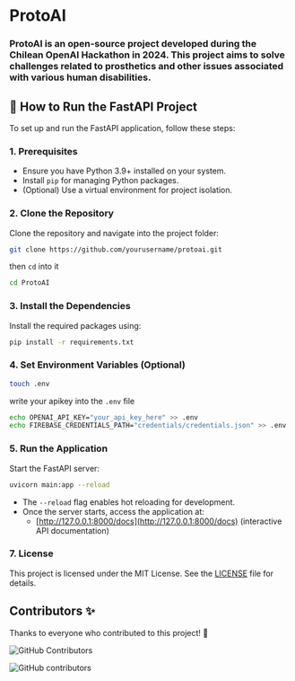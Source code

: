 # ProtoAI

### ProtoAI is an open-source project developed during the Chilean OpenAI Hackathon in 2024. This project aims to solve challenges related to prosthetics and other issues associated with various human disabilities.

## 🚀 How to Run the FastAPI Project

To set up and run the FastAPI application, follow these steps:

### 1. Prerequisites
- Ensure you have Python 3.9+ installed on your system.
- Install `pip` for managing Python packages.
- (Optional) Use a virtual environment for project isolation.

### 2. Clone the Repository
Clone the repository and navigate into the project folder:
```bash
git clone https://github.com/yourusername/protoai.git
```
then `cd` into it
```bash
cd ProtoAI
```

### 3. Install the Dependencies
Install the required packages using:
```bash
pip install -r requirements.txt
```

### 4. Set Environment Variables (Optional)
  ```bash
touch .env
  ```
write your apikey into the `.env` file
  ```bash
echo OPENAI_API_KEY="your_api_key_here" >> .env
echo FIREBASE_CREDENTIALS_PATH="credentials/credentials.json" >> .env
  ```

### 5. Run the Application
Start the FastAPI server:
```bash
uvicorn main:app --reload
```
- The `--reload` flag enables hot reloading for development.
- Once the server starts, access the application at:
  - [http://127.0.0.1:8000/docs](http://127.0.0.1:8000/docs) (interactive API documentation)

### 7. License
This project is licensed under the MIT License. See the [LICENSE](./LICENSE) file for details.

## Contributors ✨
Thanks to everyone who contributed to this project! 💙  

![GitHub Contributors](https://contrib.rocks/image?repo=ProtoAI-cl/ProtoAI)

![GitHub contributors](https://img.shields.io/github/contributors/ProtoAI-cl/ProtoAI)